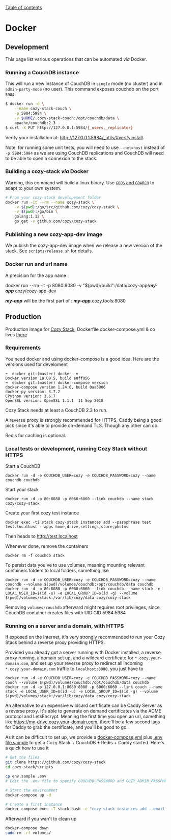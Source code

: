 [Table of contents](README.md#table-of-contents)

# Docker

## Development

This page list various operations that can be automated _via_ Docker.

### Running a CouchDB instance

This will run a new instance of CouchDB in `single` mode (no cluster) and in
`admin-party-mode` (no user). This command exposes couchdb on the port `5984`.

```bash
$ docker run -d \
    --name cozy-stack-couch \
    -p 5984:5984 \
    -v $HOME/.cozy-stack-couch:/opt/couchdb/data \
    apache/couchdb:2.3
$ curl -X PUT http://127.0.0.1:5984/{_users,_replicator}
```

Verify your installation at: http://127.0.0.1:5984/_utils/#verifyinstall.

Note: for running some unit tests, you will need to use `--net=host` instead of
`-p 5984:5984` as we are using CouchDB replications and CouchDB will need to be
able to open a connexion to the stack.

### Building a cozy-stack _via_ Docker

Warning, this command will build a linux binary. Use
[`GOOS` and `GOARCH`](https://golang.org/doc/install/source#environment) to
adapt to your own system.

```bash
# From your cozy-stack developement folder
docker run -it --rm --name cozy-stack \
    -v $(pwd):/go/src/github.com/cozy/cozy-stack \
    -v $(pwd):/go/bin \
    golang:1.12 \
    go get -v github.com/cozy/cozy-stack
```

### Publishing a new cozy-app-dev image

We publish the cozy-app-dev image when we release a new version of the stack.
See `scripts/release.sh` for details.


### Docker run and url name

A precision for the app name :

docker run --rm -it -p 8080:8080 -v "$(pwd)/build":/data/cozy-app/***my-app*** cozy/cozy-app-dev

***my-app*** will be the first part of : ***my-app***.cozy.tools:8080

## Production

Production image for [Cozy Stack](https://cozy.io), Dockerfile docker-compose.yml & co lives [there](https://github.com/cozy/cozy-stack/tree/master/scripts)

### Requirements

You need docker and using docker-compose is a good idea. Here are the versions used for develoment

```
➜  docker git:(master) docker -v
Docker version 18.09.5, build e8ff056
➜  docker git:(master) docker-compose version
docker-compose version 1.24.0, build 0aa5906
docker-py version: 3.7.2
CPython version: 3.6.7
OpenSSL version: OpenSSL 1.1.1  11 Sep 2018
```

Cozy Stack needs at least a CouchDB 2.3 to run.

A reverse proxy is strongly recommended for HTTPS, Caddy being a good pick since it's able to provide on-demand TLS. Though any other can do.

Redis for caching is optional.

### Local tests or development, running Cozy Stack without HTTPS

Start a CouchDB

    docker run -d -e COUCHDB_USER=cozy -e COUCHDB_PASSWORD=cozy --name couchdb couchdb

Start your stack

    docker run -d -p 80:8080 -p 6060:6060 --link couchdb --name stack cozy/cozy-stack

Create your first cozy test instance

    docker exec -ti stack cozy-stack instances add --passphrase test test.localhost --apps home,drive,settings,store,photos

Then heads to http://test.localhost

Whenever done, remove the containers

    docker rm -f couchdb stack

To persist data you've to use volumes, meaning mounting relevant containers folders to local folders, something like

    docker run -d -e COUCHDB_USER=cozy -e COUCHDB_PASSWORD=cozy --name couchdb --volume $(pwd)/volumes/couchdb:/opt/couchdb/data couchdb
    docker run -d -p 80:8080 -p 6060:6060 --link couchdb --name stack -e LOCAL_USER_ID=$(id -u) -e LOCAL_GROUP_ID=$(id -g) --volume $(pwd)/volumes/stack:/var/lib/cozy/data cozy/cozy-stack

Removing `volumes/couchdb` afterward might requires root privileges, since CouchDB container creates files with UID:GID 5984:5984

### Running on a server and a domain, with HTTPS

If exposed on the Internet, it's very strongly recommended to run your Cozy Stack behind a reverse proxy providing HTTPS.

Provided you already got a server running with Docker installed, a reverse proxy running, a domain set up, and a wildcard certificate for `*.cozy.your-domain.com`, and set up your reverse proxy to redirect all incoming `*.cozy.your-domain.com` traffic to `localhost:8080`, you just have to

    docker run -d -e COUCHDB_USER=cozy -e COUCHDB_PASSWORD=cozy --name couch --volume $(pwd)/volumes/couchdb:/opt/couchdb/data couchdb
    docker run -d -p 127.0.0.1:8080:8080 -p 6060:6060 --link couch --name stack -e LOCAL_USER_ID=$(id -u) -e LOCAL_GROUP_ID=$(id -g) --volume $(pwd)/volumes/stack:/var/lib/cozy/data cozy/cozy-stack

An alternative to an expensive wildcard certificate can be Caddy Server as a reverse proxy. It's able to generate on demand certificates via the ACME protocol and LetsEncrypt. Meaning the first time you open an url, something like https://my-drive.cozy.your-domain.com, there'll be a few second lags for Caddy to grab the certificate, and you'll be good to go.

As it can be difficult to set up, we provide a [docker-compose.yml](https://raw.githubusercontent.com/cozy/cozy-stack/master/docker/docker-compose.yml)  plus [.env file sample](https://raw.githubusercontent.com/rgarrigue/cozy-stack/master/docker/env.sample) to get a Cozy Stack + CouchDB + Redis + Caddy started. Here's a quick how to use it

```bash
# Get the files
git clone https://github.com/cozy/cozy-stack
cd cozy-stack/scripts

cp env.sample .env
# Edit the .env file to specify COUCHDB_PASSWORD and COZY_ADMIN_PASSPHRASE parameters at least

# Start the environment
docker-compose up -d

# Create a first instance
docker-compose exec -T stack bash -c "cozy-stack instances add --email YourEmail@Somewhere.com --passphrase AVerySecretPasswordHere YourFirstInstanceName.stack.$DOMAIN"
```

Afterward if you wan't to clean up

```bash
docker-compose down
sudo rm -rf volumes/
```
